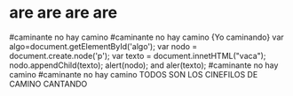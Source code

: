 # are are are are
#caminante no hay camino
#caminante no hay camino
{Yo caminando}
 var algo=document.getElementById('algo');
 var nodo = document.create.node('p');
var texto =  document.innetHTML("vaca");
 nodo.appendChild(texto);
 alert(nodo);
 and aler(texto);
#caminante no hay camino
#caminante no hay camino
TODOS SON LOS CINEFILOS DE CAMINO CANTANDO


